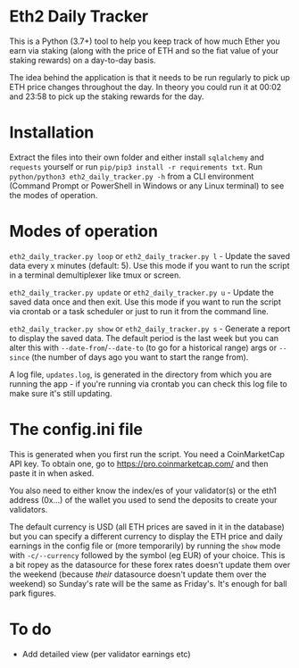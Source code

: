 
Eth2 Daily Tracker
===================
This is a Python (3.7+) tool to help you keep track of how much Ether you earn via staking (along with the price of ETH and so the fiat value of your staking rewards) on a day-to-day basis. 

The idea behind the application is that it needs to be run regularly to pick up ETH price changes throughout the day. In theory you could run it at 00:02 and 23:58 to pick up the staking rewards for the day.

Installation
============
Extract the files into their own folder and either install `sqlalchemy` and `requests` yourself or run `pip/pip3 install -r requirements txt`. Run `python/python3 eth2_daily_tracker.py -h` from a CLI environment (Command Prompt or PowerShell in Windows or any Linux terminal) to see the modes of operation.

Modes of operation
==================
`eth2_daily_tracker.py loop` or `eth2_daily_tracker.py l` - Update the saved data every x minutes (default: 5). Use this mode if you want to run the script in a terminal demultiplexer like tmux or screen.

`eth2_daily_tracker.py update` or `eth2_daily_tracker.py u` - Update the saved data once and then exit. Use this mode if you want to run the script via crontab or a task scheduler or just to run it from the command line.

`eth2_daily_tracker.py show` or `eth2_daily_tracker.py s` - Generate a report to display the saved data. The default period is the last week but you can alter this with `--date-from`/`--date-to` (to go for a historical range) args or `--since` (the number of days ago you want to start the range from).

A log file, `updates.log`, is generated in the directory from which you are running the app - if you're running via crontab you can check this log file to make sure it's still updating.

The config.ini file
===================
This is generated when you first run the script. You need a CoinMarketCap API key. To obtain one, go to https://pro.coinmarketcap.com/ and then paste it in when asked. 

You also need to either know the index/es of your validator(s) or the eth1 address (0x...) of the wallet you used to send the deposits to create your validators.

The default currency is USD (all ETH prices are saved in it in the database) but you can specify a different currency to display the ETH price and daily earnings in the config file or (more temporarily) by running the `show` mode with `-c/--currency` followed by the symbol (eg EUR) of your choice. This is a bit ropey as the datasource for these forex rates doesn't update them over the weekend (because *their* datasource doesn't update them over the weekend) so Sunday's rate will be the same as Friday's. It's enough for ball park figures.

To do
=====
- Add detailed view (per validator earnings etc)